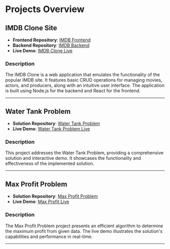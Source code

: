 # Projects Overview

## IMDB Clone Site

- **Frontend Repository**: [IMDB Frontend](https://github.com/techiemow/IMDB-Front-end)
- **Backend Repository**: [IMDB Backend](https://github.com/techiemow/IMDB-Backend)
- **Live Demo**: [IMDB Clone Live](https://mmdbclone.netlify.app)

### Description
The IMDB Clone is a web application that emulates the functionality of the popular IMDB site. It features basic CRUD operations for managing movies, actors, and producers, along with an intuitive user interface. The application is built using Node.js for the backend and React for the frontend.

---

## Water Tank Problem

- **Solution Repository**: [Water Tank Problem](https://github.com/techiemow/Water-Tank-Problem)
- **Live Demo**: [Water Tank Problem Live](https://watercontainerproblem.netlify.app)

### Description
This project addresses the Water Tank Problem, providing a comprehensive solution and interactive demo. It showcases the functionality and effectiveness of the implemented solution.

---

## Max Profit Problem

- **Solution Repository**: [Max Profit Problem](https://github.com/techiemow/Max-Profit)
- **Live Demo**: [Max Profit Live](https://maxiprofit.netlify.app)

### Description
The Max Profit Problem project presents an efficient algorithm to determine the maximum profit from given data. The live demo illustrates the solution's capabilities and performance in real-time.

---

